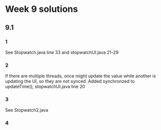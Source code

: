 # Week 9 solutions

## 9.1

### 1

See Stopwatch.java line 33 and stopwatchUI.java 21-29

### 2

If there are multiple threads, once might update the value while another is updating the UI, so they are not synced. Added synchronzed to updateTime(), stopwatchUI.java line 20

### 3

See Stopwatch2.java

### 4



